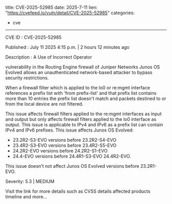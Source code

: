  
title: CVE-2025-52985
date: 2025-7-11
lien: "https://cvefeed.io/vuln/detail/CVE-2025-52985"
categories:
  - cve
---

CVE ID : CVE-2025-52985

Published :  July 11
2025
4:15 p.m. | 2 hours
12 minutes ago

Description : A Use of Incorrect Operator

vulnerability in the Routing Engine firewall of Juniper Networks Junos OS Evolved allows an unauthenticated
network-based attacker to bypass security restrictions.

When a firewall filter which is applied to the lo0 or re:mgmt interface references a prefix list with 'from prefix-list'
and that prefix list contains more than 10 entries
the prefix list doesn't match and packets destined to or from the local device are not filtered.


This issue affects firewall filters applied to the re:mgmt interfaces as input and output
but only affects firewall filters applied to the lo0 interface as output.
This issue is applicable to IPv4 and IPv6 as a prefix list can contain IPv4 and IPv6 prefixes.
This issue affects Junos OS Evolved:

  *  23.2R2-S3-EVO versions before 23.2R2-S4-EVO
*  23.4R2-S3-EVO versions before 23.4R2-S5-EVO
*  24.2R2-EVO versions before 24.2R2-S1-EVO
*  24.4-EVO versions before 24.4R1-S3-EVO
24.4R2-EVO.


This issue doesn't not affect Junos OS Evolved versions before 23.2R1-EVO.

Severity: 5.3 | MEDIUM

Visit the link for more details
such as CVSS details
affected products
timeline
and more...
